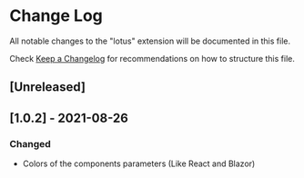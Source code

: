# Change Log

All notable changes to the "lotus" extension will be documented in this file.

Check [Keep a Changelog](http://keepachangelog.com/) for recommendations on how to structure this file.

## [Unreleased]

## [1.0.2] - 2021-08-26

### Changed

- Colors of the components parameters (Like React and Blazor)
